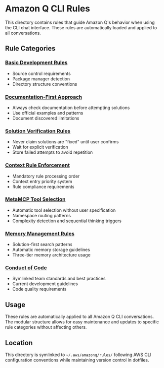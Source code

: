 # Amazon Q CLI Rules

This directory contains rules that guide Amazon Q's behavior when using the CLI chat interface. These rules are automatically loaded and applied to all conversations.

## Rule Categories

### [Basic Development Rules](./basic-development-rules.md)
- Source control requirements
- Package manager detection
- Directory structure conventions

### [Documentation-First Approach](./documentation-first-approach.md)
- Always check documentation before attempting solutions
- Use official examples and patterns
- Document discovered limitations

### [Solution Verification Rules](./solution-verification-rules.md)
- Never claim solutions are "fixed" until user confirms
- Wait for explicit verification
- Store failed attempts to avoid repetition

### [Context Rule Enforcement](./context-rule-enforcement.md)
- Mandatory rule processing order
- Context entry priority system
- Rule compliance requirements

### [MetaMCP Tool Selection](./metamcp-tool-selection.md)
- Automatic tool selection without user specification
- Namespace routing patterns
- Complexity detection and sequential thinking triggers

### [Memory Management Rules](./memory-management-rules.md)
- Solution-first search patterns
- Automatic memory storage guidelines
- Three-tier memory architecture usage

### [Conduct of Code](./conduct-of-code/)
- Symlinked team standards and best practices
- Current development guidelines
- Code quality requirements

## Usage

These rules are automatically applied to all Amazon Q CLI conversations. The modular structure allows for easy maintenance and updates to specific rule categories without affecting others.

## Location

This directory is symlinked to `~/.aws/amazonq/rules/` following AWS CLI configuration conventions while maintaining version control in dotfiles.
